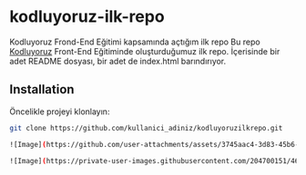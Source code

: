 # kodluyoruz-ilk-repo
Kodluyoruz Frond-End Eğitimi kapsamında açtığım ilk repo
Bu repo [Kodluyoruz](https://www.kodluyoruz.org) Front-End Eğitiminde oluşturduğumuz ilk repo. İçerisinde bir adet README dosyası, bir adet de index.html barındırıyor.
## Installation
Öncelikle projeyi klonlayın:

```bash
git clone https://github.com/kullanici_adiniz/kodluyoruzilkrepo.git

![Image](https://github.com/user-attachments/assets/3745aac4-3d83-45b6-82b8-26991d6bedf3)

![Image](https://private-user-images.githubusercontent.com/204700151/461563151-3745aac4-3d83-45b6-82b8-26991d6bedf3.png)
